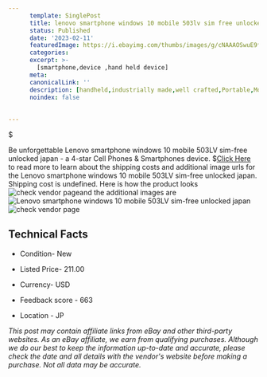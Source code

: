 ```yaml
---
      template: SinglePost
      title: lenovo smartphone windows 10 mobile 503lv sim free unlocked japan
      status: Published
      date: '2023-02-11'
      featuredImage: https://i.ebayimg.com/thumbs/images/g/cNAAAOSwuE9fv21M/s-l225.jpg
      categories: 
      excerpt: >-
        [smartphone,device ,hand held device]
      meta:
      canonicalLink: ''
      description: [handheld,industrially made,well crafted,Portable,Mobile,Compact,Convenient,Lightweight,Maneuverable,Man-portable,Miniature,Carriable,Hand-held,Light,Holdable,Transportable,Mobile device,Pocket-sized,On-the-go,Wireless,Cordless,Compact size,Convenient size, smartphone,device ,hand held device]
      noindex: false
      
        
---
```

$

Be unforgettable Lenovo smartphone windows 10 mobile 503LV sim-free unlocked japan - a 4-star Cell Phones & Smartphones device.
$[Click Here](https://www.ebay.com/itm/125306504946?hash=item1d2cd986f2%3Ag%3AcNAAAOSwuE9fv21M&amdata=enc%3AAQAHAAAA4KymrrUrAudK%2FjU5G%2B2hjGIsxK6vEDgWhdnJ%2F1GP3zo49QKEFFXVfOJfqtBJDWzsRmm8v80LPxsRCVZDVF8E6Nl9eELDjs6LAamk73SRfdYblAHCwkRu3Hd1znP44IETRHRJnqnO%2FYIvENzs9Ae3ErOBY0NLh9IWJDOKTIkO3WL79pySRNuSqpZDSqNrnWBCXkERK8b8p85Hn0Ieq0qPkI4DetDG50bFxdk5AFcAilvWMRxMrvXfG%2FsGhSv9jfqRBClEozYj08fdyXPUkTtsBXLopcqeKuXiWtaIkvcH743p&mkevt=1&mkcid=1&mkrid=711-53200-19255-0&campid=%253CePNCampaignId%253E&customid=%253CreferenceId%253E&toolid=10049) to read more to learn about the shipping costs and additional image urls for the Lenovo smartphone windows 10 mobile 503LV sim-free unlocked japan. Shipping cost is undefined. Here is how the product looks ![check vendor page](https://i.ebayimg.com/thumbs/images/g/cNAAAOSwuE9fv21M/s-l225.jpg)and the additional images are![Lenovo smartphone windows 10 mobile 503LV sim-free unlocked japan](https://i.ebayimg.com/images/g/cNAAAOSwuE9fv21M/s-l640.jpg)![check vendor page](https://origin-galleryplus.ebayimg.com/ws/web/125306504946_2_0_1/225x225.jpg,https://origin-galleryplus.ebayimg.com/ws/web/125306504946_3_0_1/225x225.jpg,https://origin-galleryplus.ebayimg.com/ws/web/125306504946_4_0_1/225x225.jpg,https://origin-galleryplus.ebayimg.com/ws/web/125306504946_5_0_1/225x225.jpg,https://origin-galleryplus.ebayimg.com/ws/web/125306504946_6_0_1/225x225.jpg,https://origin-galleryplus.ebayimg.com/ws/web/125306504946_7_0_1/225x225.jpg,https://origin-galleryplus.ebayimg.com/ws/web/125306504946_8_0_1/225x225.jpg,https://origin-galleryplus.ebayimg.com/ws/web/125306504946_9_0_1/225x225.jpg,https://origin-galleryplus.ebayimg.com/ws/web/125306504946_10_0_1/225x225.jpg)



 ## Technical Facts 



     
      

 - Condition- New 


      

 - Listed Price- 211.00 


      

 - Currency- USD 


      

 - Feedback score - 663 


      

 - Location - JP 


      
      

 *_This post may contain affiliate links from eBay and other third-party websites. As an eBay affiliate, we earn from qualifying purchases. Although we do our best to keep the information up-to-date and accurate, please check the date and all details with the vendor's website before making a purchase. Not all data may be accurate._*







